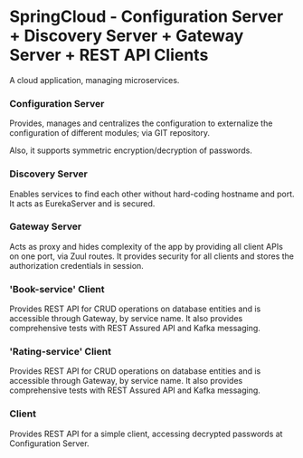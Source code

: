 # SpringCloud - Configuration Server + Discovery Server + Gateway Server + REST API Clients

A cloud application, managing microservices.

### Configuration Server
Provides, manages and centralizes the configuration to externalize the configuration of different modules; via GIT repository.

Also, it supports symmetric encryption/decryption of passwords.

### Discovery Server
Enables services to find each other without hard-coding hostname and port. It acts as EurekaServer and is secured.

### Gateway Server
Acts as proxy and hides complexity of the app by providing all client APIs on one port, via Zuul routes. It provides security
for all clients and stores the authorization credentials in session.

### 'Book-service' Client
Provides REST API for CRUD operations on database entities and is accessible through Gateway, by service name. It also provides
comprehensive tests with REST Assured API and Kafka messaging.

### 'Rating-service' Client
Provides REST API for CRUD operations on database entities and is accessible through Gateway, by service name. It also provides
comprehensive tests with REST Assured API and Kafka messaging.

### Client
Provides REST API for a simple client, accessing decrypted passwords at Configuration Server.
